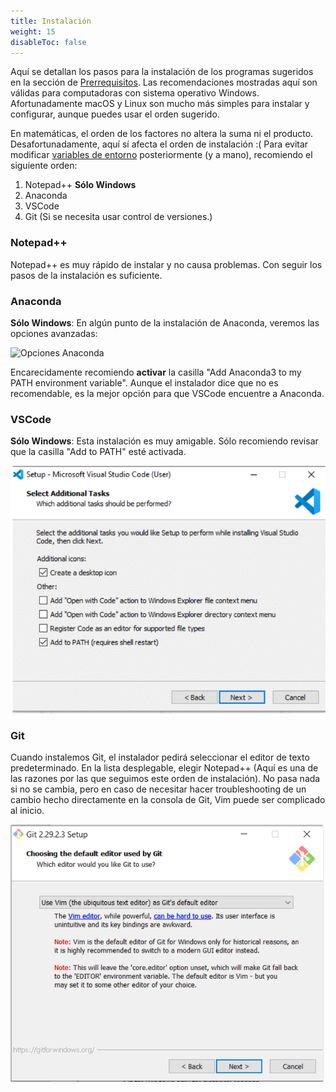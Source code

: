 ```yaml
---
title: Instalación
weight: 15
disableToc: false
---
```


Aquí se detallan los pasos para la instalación de los programas sugeridos en la 
sección de [Prerrequisitos](../requirements/). Las recomendaciones mostradas aquí
son válidas para computadoras con sistema operativo Windows. Afortunadamente 
macOS y Linux son mucho más simples para instalar y configurar, aunque puedes
usar el orden sugerido.

En matemáticas, el orden de los factores no altera la suma ni el producto.
Desafortunadamente, aquí sí afecta el orden de instalación :( Para evitar 
modificar [variables de entorno](https://es.wikipedia.org/wiki/Variable_de_entorno) 
posteriormente (y a mano), recomiendo el siguiente orden:

1. Notepad++ **Sólo Windows**
2. Anaconda
3. VSCode
4. Git (Si se necesita usar control de versiones.)

### Notepad++

 Notepad++ es muy rápido de instalar y no causa problemas. Con seguir los pasos 
de la instalación es suficiente. <i class="fas fa-smile"></i>

### Anaconda

**Sólo Windows**: En algún punto de la instalación de Anaconda, veremos las 
opciones avanzadas:

![Opciones Anaconda](https://docs.anaconda.com/_images/win-install-options.png?height=300px&width=400px)

Encarecidamente recomiendo **activar** la casilla "Add Anaconda3 to my PATH 
environment variable". Aunque el instalador dice que no es recomendable, es la 
mejor opción para que VSCode encuentre a Anaconda.

### VSCode

**Sólo Windows**: Esta instalación es muy amigable. Sólo recomiendo revisar que 
la casilla "Add to PATH" esté activada.

![Opciones VSCode](images/vscode_options.png?height=300px&width=400px)

### Git

Cuando instalemos Git, el instalador pedirá seleccionar el editor de texto
predeterminado. En la lista desplegable, elegir Notepad++ (Aquí es una de las 
razones por las que seguimos este orden de instalación). No pasa nada si no se 
cambia, pero en caso de necesitar hacer troubleshooting de un cambio hecho 
directamente en la consola de Git, Vim puede ser complicado al inicio.

![Opciones VSCode](images/git_options.png?height=300px&width=400px)